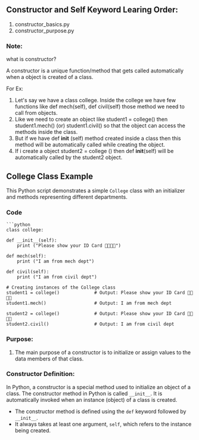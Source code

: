 ## Constructor and Self Keyword Learing Order:

1. constructor_basics.py
2. constructor_purpose.py


### Note:

what is constructor?

A constructor is a unique function/method that gets called automatically when a object is created of a class.

For Ex:

1. Let's say we have a class college. Inside the college we have few functions like def mech(self), def civil(self) those method we need to call from objects.
2. Like we need to create an object like student1 = college() then  student1.mech() (or) student1.civil() so that the object can access the methods inside the class.
3. But if we have def __init__ (self) method created inside a class then this method will be automatically called while creating the object.
4. If i create a object  student2 = college () then  def __init__(self) will be automatically called by the student2 object.


## College Class Example

This Python script demonstrates a simple `College` class with an initializer and methods representing different departments.

### Code

    ```python
    class college:
    
    def __init__(self):
        print ("Please show your ID Card 🧑‍🎓👨‍🎓")

    def mech(self):
        print ("I am from mech dept")

    def civil(self):
        print ("I am from civil dept")
        
    # Creating instances of the College class
    student1 = college()             # Output: Please show your ID Card 🧑‍🎓👨‍🎓
    student1.mech()                  # Output: I am from mech dept     

    student2 = college()             # Output: Please show your ID Card 🧑‍🎓👨‍🎓
    student2.civil()                 # Output: I am from civil dept


### Purpose:

1. The main purpose of a constructor is to initialize or assign values to the data members of that class.


### Constructor Definition:

In Python, a constructor is a special method used to initialize an object of a class. The constructor method in Python is called `__init__`. It is automatically invoked when an instance (object) of a class is created.

* The constructor method is defined using the `def` keyword followed by `__init__`.
* It always takes at least one argument, `self`, which refers to the instance being created.











